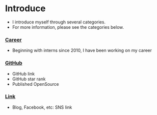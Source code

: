 # Introduce
- I introduce myself through several categories.
- For more information, please see the categories below.

### [Career](/en/Career.md)
- Beginning with interns since 2010, I have been working on my career

### [GitHub](/en/GitHub.md)
- GitHub link
- GitHub star rank
- Published OpenSource

### [Link](/en/Link.md)
- Blog, Facebook, etc: SNS link
